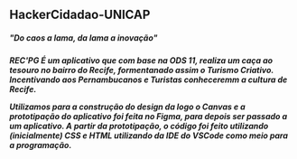 ## HackerCidadao-UNICAP
<h5>
  "Do caos a lama, da lama a inovação"
<h5>

REC'PG
É um aplicativo que com base na ODS 11, realiza um caça ao tesouro no bairro do Recife, formentanado assim o Turismo Criativo. 
Incentivando aos Pernambucanos e Turistas conheceremm a cultura de Recife.

Utilizamos para a construção do design da logo o Canvas e a prototipação do aplicativo foi feita no Figma, para depois ser passado a um aplicativo.
A partir da prototipação, o código foi feito utilizando (inicialmente) CSS e HTML utilizando da IDE do VSCode como meio para a programação.

